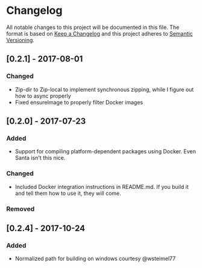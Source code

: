# Changelog
All notable changes to this project will be documented in this file.
The format is based on [Keep a Changelog](http://keepachangelog.com/en/1.0.0/)
and this project adheres to [Semantic Versioning](http://semver.org/spec/v2.0.0.html).

## [0.2.1] - 2017-08-01
### Changed
- Zip-dir to Zip-local to implement synchronous zipping, while I figure out how to async properly
- Fixed ensureImage to properly filter Docker images

## [0.2.0] - 2017-07-23
### Added
- Support for compiling platform-dependent packages using Docker. Even Santa isn't this nice.

### Changed
- Included Docker integration instructions in README.md. If you build it and tell them how to use it, they will come.


### Removed


## [0.2.4] - 2017-10-24
### Added
- Normalized path for building on windows courtesy @wsteimel77
